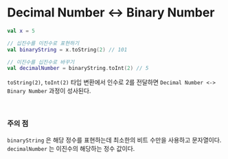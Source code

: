 # Decimal Number <-> Binary Number

```kotlin
val x = 5

// 십진수를 이진수로 표현하기
val binaryString = x.toString(2) // 101

// 이진수를 십진수로 바꾸기
val decimalNumber = binaryString.toInt(2) // 5

```

`toString(2)`, `toInt(2)` 타입 변환에서 인수로 2를 전달하면 `Decimal Number <-> Binary Number` 과정이 성사된다.

<br>

### 주의 점

`binaryString` 은 해당 정수를 표현하는데 최소한의 비트 수만을 사용하고 문자열이다. `decimalNumber` 는 이진수의 해당하는 정수 값이다. 

